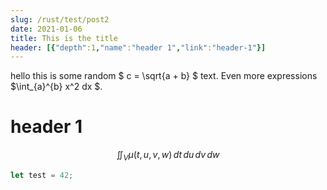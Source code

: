 ```yaml
---
slug: /rust/test/post2
date: 2021-01-06
title: This is the title
header: [{"depth":1,"name":"header 1","link":"header-1"}]
---
```


hello this is some random $ c = \\sqrt{a + b} $ text. Even more expressions $\int_{a}^{b} x^2 dx $.

# header 1
$$
 \iint_V \mu(t,u,v,w) \,dt\,du\,dv\,dw
$$

```rust
let test = 42;
```
